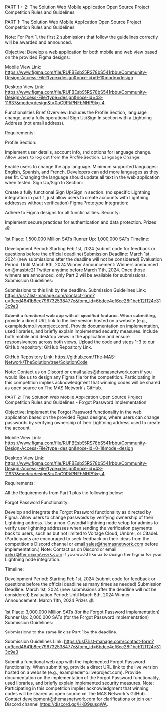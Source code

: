 PART 1 + 2: The Solution Web Mobile Application Open Source Project Competition Rules and Guidelines

PART 1: The Solution Web Mobile Application Open Source Project Competition Rules and Guidelines

Note: For Part 1, the first 2 submissions that follow the guidelines correctly will be awarded and announced.

Objective:
Develop a web application for both mobile and web view based on the provided Figma designs:

Mobile View Link: https://www.figma.com/file/RUFBEsbS5RS78bS541rbbu/Community-Design-Access-File?type=design&node-id=0-1&mode=design

Desktop View Link: https://www.figma.com/file/RUFBEsbS5RS78bS541rbbu/Community-Design-Access-File?type=design&node-id=43-11637&mode=design&t=0oC9PkPNFbMHP9kg-4

Functionalities Brief Overview:
Includes the Profile Section, language change, and a fully operational Sign Up/Sign In section with a Lightning Address (not email address).

Requirements:

Profile Section:

Implement user details, account info, and options for language change.
Allow users to log out from the Profile Section.
Language Change:

Enable users to change the app language.
Minimum supported languages: English, Spanish, and French.
Developers can add more languages as they see fit.
Changing the language should update all text in the web application when tested.
Sign Up/Sign In Section:

Create a fully functional Sign Up/Sign In section. (no specific Lightning integration in part 1, just allow users to create accounts with Lightning addresses without verification)
Figma Prototype Integration:

Adhere to Figma designs for all functionalities.
Security:

Implement secure practices for authentication and data protection.
Prizes 💰:

1st Place: 1,500,000 Million SATs
Runner Up: 1,000,000 SATs
Timeline:

Development Period: Starting Feb 1st, 2024 (submit code for feedback or questions before the official deadline)
Submission Deadline: March 1st, 2024 (new submissions after the deadline will not be considered)
Evaluation Period: Until March 8th, 2024
Winner Announcement: Winners announced on @masbtc21 Twitter anytime before March 11th, 2024. Once those winners are announced, only Part 2 will be available for submissions.
Submission Guidelines:

Submissions to this link by the deadline.
Submission Guidelines Link: https://us17.list-manage.com/contact-form?u=9ccd4641b8ee796732538477e&form_id=6bdce4ef6cc28f1bcb12f124e313c9e3

Submit a functional web app with all specified features.
When submitting, provide a direct URL link to the live version hosted on a website (e.g., exampledemo.liveproject.com).
Provide documentation on implementation, used libraries, and briefly explain implemented security measures.
Include both mobile and desktop views in the application and ensure responsiveness across both views.
Upload the code and steps 1-3 to our GitHub repository: GitHub Repository Link.

GitHub Repository Link: https://github.com/The-MAS-Network/TheSolution/tree/SolutionCode

Note: Contact us on Discord or email sales@themasnetwork.com if you would like us to design any Figma file for the competition. Participating in this competition implies acknowledgment that winning codes will be shared as open source on The MAS Network's GitHub.

PART 2: The Solution Web Mobile Application Open Source Project Competition Rules and Guidelines - Forgot Password Implementation

Objective:
Implement the Forgot Password functionality in the web application based on the provided Figma designs, where users can change passwords by verifying ownership of their Lightning address used to create the account.

Mobile View Link: https://www.figma.com/file/RUFBEsbS5RS78bS541rbbu/Community-Design-Access-File?type=design&node-id=0-1&mode=design

Desktop View Link: https://www.figma.com/file/RUFBEsbS5RS78bS541rbbu/Community-Design-Access-File?type=design&node-id=43-11637&mode=design&t=0oC9PkPNFbMHP9kg-4

Requirements:

All the Requirements from Part 1 plus the following below:

Forgot Password Functionality:

Develop and integrate the Forgot Password functionality as directed by Figma.
Allow users to change passwords by verifying ownership of their Lightning address.
Use a non-Custodial lightning node setup for admins to verify user lightning addresses when sending the verification payments back to users, such as but not limited to Voltage Cloud, Umbrel, or Citadel. (Participants are encouraged to seek feedback on their ideas from the competition's Discord channel or email sales@themasnetwork.com before implementation.)
Note: Contact us on Discord or email sales@themasnetwork.com if you would like us to design the Figma for your Lightning node integration.

Timeline:

Development Period: Starting Feb 1st, 2024 (submit code for feedback or questions before the official deadline as many times as needed)
Submission Deadline: March 1st, 2024 (new submissions after the deadline will not be considered)
Evaluation Period: Until March 8th, 2024
Winner Announcement: March 11th, 2024
Prizes 💰:

1st Place: 3,000,000 Million SATs (for the Forgot Password implementation)
Runner Up: 2,000,000 SATs (for the Forgot Password implementation)
Submission Guidelines:

Submissions to the same link  as Part 1 by the deadline.

Submission Guidelines Link: https://us17.list-manage.com/contact-form?u=9ccd4641b8ee796732538477e&form_id=6bdce4ef6cc28f1bcb12f124e313c9e3

Submit a functional web app with the implemented Forgot Password functionality.
When submitting, provide a direct URL link to the live version hosted on a website (e.g., exampledemo.liveproject.com).
Provide documentation on the implementation of the Forgot Password functionality, used libraries, and briefly explain implemented security measures.
Note: Participating in this competition implies acknowledgment that winning codes will be shared as open source on The MAS Network's GitHub. Contact development@themasnetwork.com for clarifications or join our Discord channel https://discord.gg/HKQ9susqWA.

